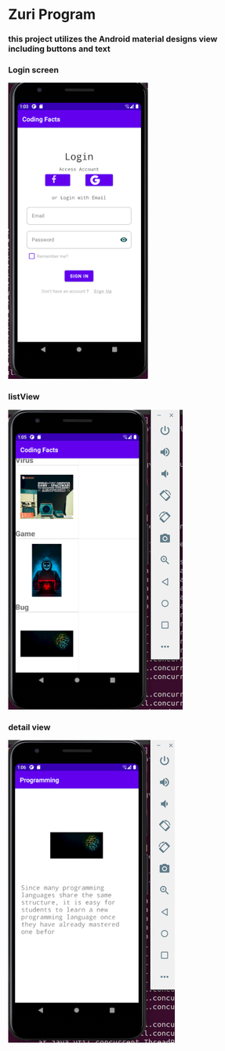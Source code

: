 # Zuri Program

### this project utilizes the  Android material designs view including buttons and text

### Login screen
![screenShot](https://github.com/OBigVee/Zuri-Program/blob/main/zLogin/screenShot/loginScreen.png)
### listView
![screenShot](https://github.com/OBigVee/Zuri-Program/blob/main/zLogin/screenShot/listView.png) 
### detail view
![screenShot](https://github.com/OBigVee/Zuri-Program/blob/main/zLogin/screenShot/detailView.png)
